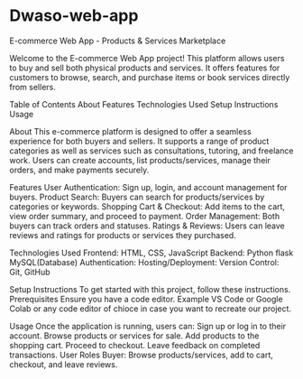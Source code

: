 # Dwaso-web-app
E-commerce Web App - Products & Services Marketplace

Welcome to the E-commerce Web App project! This platform allows users to buy and sell both physical products and services. It offers features for customers to browse, search, and purchase items or book services directly from sellers.


Table of Contents
About 
Features 
Technologies Used 
Setup Instructions 
Usage

About 
This e-commerce platform is designed to offer a seamless experience for both buyers and sellers. It supports a range of product categories as well as services such as consultations, tutoring, and freelance work. Users can create accounts, list products/services, manage their orders, and make payments securely.

Features 
User Authentication: Sign up, login, and account management for buyers. Product Search: Buyers can search for products/services by categories or keywords. Shopping Cart & Checkout: Add items to the cart, view order summary, and proceed to payment. Order Management: Both buyers can track orders and statuses. Ratings & Reviews: Users can leave reviews and ratings for products or services they purchased.

Technologies Used 
Frontend: HTML, CSS, JavaScript
Backend: Python flask MySQL(Database)
Authentication:
Hosting/Deployment:
Version Control: Git, GitHub

Setup Instructions 
To get started with this project, follow these instructions.
Prerequisites Ensure you have a code editor. Example VS Code or Google Colab or any code editor of chioce in case you want to recreate our project.

Usage 
Once the application is running, users can:
Sign up or log in to their account. Browse products or services for sale. Add products to the shopping cart. Proceed to checkout. Leave feedback on completed transactions.
User Roles Buyer: Browse products/services, add to cart, checkout, and leave reviews.

